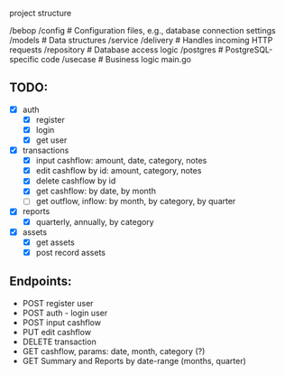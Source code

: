 project structure

/bebop
  /config         # Configuration files, e.g., database connection settings
  /models         # Data structures
  /service
    /delivery    # Handles incoming HTTP requests
    /repository  # Database access logic
      /postgres  # PostgreSQL-specific code
    /usecase     # Business logic
  main.go

## TODO:

- [x] auth
  - [x] register
  - [x] login
  - [x] get user
- [x] transactions
  - [x] input cashflow: amount, date, category, notes
  - [x] edit cashflow by id: amount, category, notes
  - [x] delete cashflow by id
  - [x] get cashflow: by date, by month
  - [ ] get outflow, inflow: by month, by category, by quarter
- [x] reports
  - [x] quarterly, annually, by category
- [x] assets
  - [x] get assets
  - [x] post record assets

## Endpoints:

- POST register user
- POST auth - login user
- POST input cashflow
- PUT edit cashflow
- DELETE transaction
- GET cashflow, params: date, month, category (?)
- GET Summary and Reports by date-range (months, quarter)